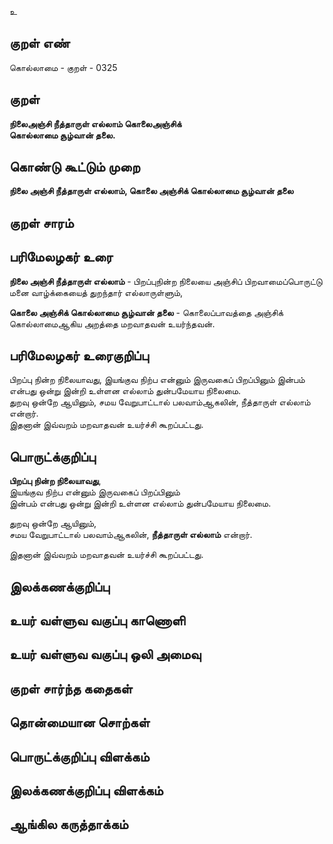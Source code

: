 உ

## குறள் எண் 

கொல்லாமை - குறள் - 0325  

## குறள் 

**நிலைஅஞ்சி நீத்தாருள் எல்லாம் கொலைஅஞ்சிக்  
கொல்லாமை சூழ்வான் தலை.**

## கொண்டு கூட்டும் முறை

**நிலை அஞ்சி நீத்தாருள் எல்லாம், கொலை அஞ்சிக் கொல்லாமை சூழ்வான் தலை**

## குறள் சாரம் 


## பரிமேலழகர் உரை

**நிலை அஞ்சி நீத்தாருள் எல்லாம்** - பிறப்புநின்ற நிலையை அஞ்சிப் பிறவாமைப்பொருட்டு மனை வாழ்க்கையைத் துறந்தார் எல்லாருள்ளும்,  

**கொலை அஞ்சிக் கொல்லாமை சூழ்வான் தலை** - கொலைப்பாவத்தை அஞ்சிக் கொல்லாமைஆகிய அறத்தை மறவாதவன் உயர்ந்தவன்.  

## பரிமேலழகர் உரைகுறிப்பு   

பிறப்பு நின்ற நிலையாவது, இயங்குவ நிற்ப என்னும் இருவகைப் பிறப்பினும் இன்பம் என்பது ஒன்று இன்றி உள்ளன எல்லாம் துன்பமேயாய நிலைமை.   
துறவு ஒன்றே ஆயினும், சமய வேறுபாட்டால் பலவாம்ஆகலின், நீத்தாருள் எல்லாம் என்றார்.  
இதனான் இவ்வறம் மறவாதவன் உயர்ச்சி கூறப்பட்டது.  

## பொருட்க்குறிப்பு 

**பிறப்பு நின்ற நிலையாவது**,   
இயங்குவ நிற்ப என்னும் இருவகைப் பிறப்பினும்   
இன்பம் என்பது ஒன்று இன்றி உள்ளன எல்லாம் துன்பமேயாய நிலைமை.   

துறவு ஒன்றே ஆயினும்,   
சமய வேறுபாட்டால் பலவாம்ஆகலின், **நீத்தாருள் எல்லாம்** என்றார்.  

இதனான் இவ்வறம் மறவாதவன் உயர்ச்சி கூறப்பட்டது.  

## இலக்கணக்குறிப்பு  


## உயர் வள்ளுவ வகுப்பு காணொளி


## உயர் வள்ளுவ வகுப்பு ஒலி அமைவு 

 
## குறள் சார்ந்த கதைகள் 


## தொன்மையான சொற்கள்


## பொருட்க்குறிப்பு விளக்கம்


## இலக்கணக்குறிப்பு விளக்கம்


## ஆங்கில கருத்தாக்கம் 


